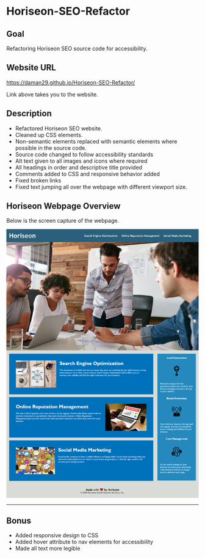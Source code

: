 # Horiseon-SEO-Refactor

## Goal
Refactoring Horiseon SEO source code for accessibility. 

## Website URL
https://daman29.github.io/Horiseon-SEO-Refactor/

Link above takes you to the website.

## Description

- Refactored Horiseon SEO website.
- Cleaned up CSS elements.
- Non-semantic elements replaced with semantic elements where possible in the source code.
- Source code changed to follow accessibility standards
- Alt text given to all images and icons where required
- All headings in order and descriptive title provided
- Comments added to CSS and responsive behavior added
- Fixed broken links
- Fixed text jumping all over the webpage with different viewport size.

## Horiseon Webpage Overview
Below is the screen capture of the webpage.

![Screen capture of the Horiseon SEO website. Contains full webpage including title and content.](assets/images/screenshot.png)

---

## Bonus
- Added responsive design to CSS
- Added hover attribute to nav elements for accessibility
- Made all text more legible